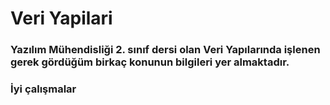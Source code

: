 # Veri Yapilari

### Yazılım Mühendisliği 2. sınıf dersi olan Veri Yapılarında işlenen gerek gördüğüm birkaç konunun bilgileri yer almaktadır.

### İyi çalışmalar
